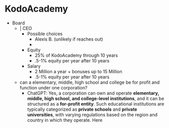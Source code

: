 # KodoAcademy

- Board
    - | CEO
        - Possible choices
            - Alexis B. (unlikely if reaches out)
            - 
        - Equity
            - 25% of KodoAcademy through 10 years
            - .5-1% equity per year after 10 years
        - Salary
            - 2 Million a year + bonuses up to 15 Million
            - .5-1% equity per year after 10 years
    - can a elementary, middle, high school and college be for profit and function under one corporation?
        - ChatGPT: Yes, a corporation can own and operate **elementary, middle, high school, and college-level institutions**, and it can be structured as a **for-profit entity**. Such educational institutions are typically categorized as **private schools** and **private universities**, with varying regulations based on the region and country in which they operate. Here